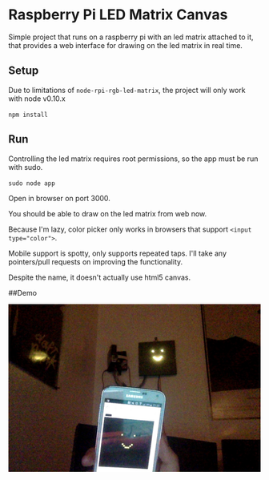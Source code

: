 # Raspberry Pi LED Matrix Canvas

Simple project that runs on a raspberry pi with an led matrix attached to it, that provides a web interface for drawing on the led matrix in real time.


## Setup

Due to limitations of `node-rpi-rgb-led-matrix`, the project will only work with node v0.10.x

`npm install`


## Run

Controlling the led matrix requires root permissions, so the app must be run with sudo.

`sudo node app`

Open in browser on port 3000.

You should be able to draw on the led matrix from web now.

Because I'm lazy, color picker only works in browsers that support `<input type="color">`.

Mobile support is spotty, only supports repeated taps. I'll take any pointers/pull requests on improving the functionality.

Despite the name, it doesn't actually use html5 canvas.

##Demo

![demo](docs/snap.jpg?raw=true "Demo")
